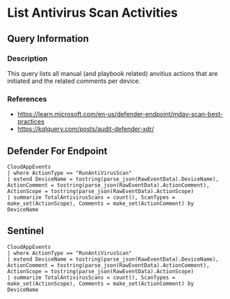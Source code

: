 # List Antivirus Scan Activities

## Query Information

### Description
This query lists all manual (and playbook related) anvitius actions that are initiated and the related comments per device.

### References
- https://learn.microsoft.com/en-us/defender-endpoint/mdav-scan-best-practices
- https://kqlquery.com/posts/audit-defender-xdr/

## Defender For Endpoint
```
CloudAppEvents
| where ActionType == "RunAntiVirusScan"
| extend DeviceName = tostring(parse_json(RawEventData).DeviceName), ActionComment = tostring(parse_json(RawEventData).ActionComment), ActionScope = tostring(parse_json(RawEventData).ActionScope)
| summarize TotalAntivirusScans = count(), ScanTypes = make_set(ActionScope), Comments = make_set(ActionComment) by DeviceName
```
## Sentinel
```
CloudAppEvents
| where ActionType == "RunAntiVirusScan"
| extend DeviceName = tostring(parse_json(RawEventData).DeviceName), ActionComment = tostring(parse_json(RawEventData).ActionComment), ActionScope = tostring(parse_json(RawEventData).ActionScope)
| summarize TotalAntivirusScans = count(), ScanTypes = make_set(ActionScope), Comments = make_set(ActionComment) by DeviceName
```
